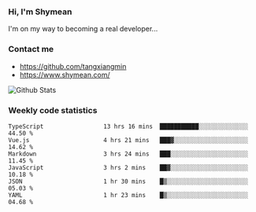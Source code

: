 ### Hi, I'm Shymean

I'm on my way to becoming a real developer...

### Contact me

- <https://github.com/tangxiangmin>
- <https://www.shymean.com/>

![Github Stats](https://github-readme-stats.vercel.app/api?username=tangxiangmin&show_icons=true&theme=dark)


###  Weekly code statistics

<!--START_SECTION:waka-->

```text
TypeScript                 13 hrs 16 mins  ███████████░░░░░░░░░░░░░░   44.50 %
Vue.js                     4 hrs 21 mins   ███▓░░░░░░░░░░░░░░░░░░░░░   14.62 %
Markdown                   3 hrs 24 mins   ███░░░░░░░░░░░░░░░░░░░░░░   11.45 %
JavaScript                 3 hrs 2 mins    ██▓░░░░░░░░░░░░░░░░░░░░░░   10.18 %
JSON                       1 hr 30 mins    █▒░░░░░░░░░░░░░░░░░░░░░░░   05.03 %
YAML                       1 hr 23 mins    █▒░░░░░░░░░░░░░░░░░░░░░░░   04.68 %
```

<!--END_SECTION:waka-->